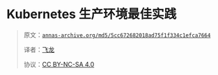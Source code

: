 # Kubernetes 生产环境最佳实践

> 原文：[`annas-archive.org/md5/5cc672682018ad75f1f334c1efca7664`](https://annas-archive.org/md5/5cc672682018ad75f1f334c1efca7664)
> 
> 译者：[飞龙](https://github.com/wizardforcel)
> 
> 协议：[CC BY-NC-SA 4.0](http://creativecommons.org/licenses/by-nc-sa/4.0/)